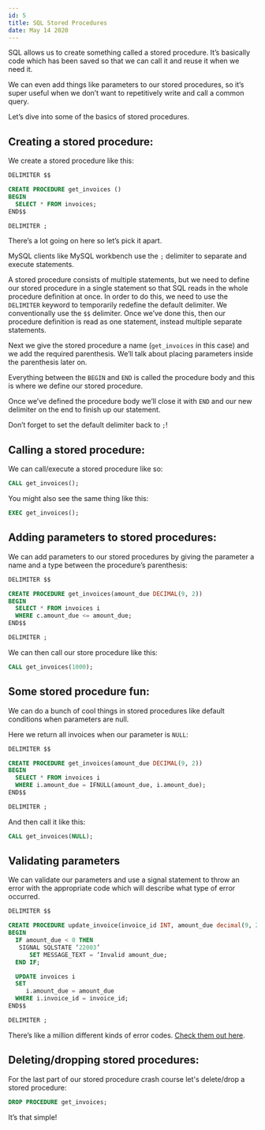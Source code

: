 ```yaml
---
id: 5
title: SQL Stored Procedures
date: May 14 2020
---
```


SQL allows us to create something called a stored procedure. It’s basically code which has been saved so that we can call it and reuse it when we need it.

We can even add things like parameters to our stored procedures, so it’s super useful when we don’t want to repetitively write and call a common query.

Let’s dive into some of the basics of stored procedures.

## Creating a stored procedure:

We create a stored procedure like this:

```sql
DELIMITER $$

CREATE PROCEDURE get_invoices ()
BEGIN
  SELECT * FROM invoices;
END$$

DELIMITER ;
```

There’s a lot going on here so let’s pick it apart.

MySQL clients like MySQL workbench use the `;` delimiter to separate and execute statements.

A stored procedure consists of multiple statements, but we need to define our stored procedure in a single statement so that SQL reads in the whole procedure definition at once. In order to do this, we need to use the `DELIMITER` keyword to temporarily redefine the default delimiter. We conventionally use the `$$` delimiter.
Once we’ve done this, then our procedure definition is read as one statement, instead multiple separate statements.

Next we give the stored procedure a name (`get_invoices` in this case) and we add the required parenthesis. We’ll talk about placing parameters inside the parenthesis later on.

Everything between the `BEGIN` and `END` is called the procedure body and this is where we define our stored procedure.

Once we’ve defined the procedure body we’ll close it with `END` and our new delimiter on the end to finish up our statement.

Don’t forget to set the default delimiter back to `;`!

## Calling a stored procedure:

We can call/execute a stored procedure like so:

```sql
CALL get_invoices();
```

You might also see the same thing like this:

```sql
EXEC get_invoices();
```

## Adding parameters to stored procedures:

We can add parameters to our stored procedures by giving the parameter a name and a type between the procedure’s parenthesis:

```sql
DELIMITER $$

CREATE PROCEDURE get_invoices(amount_due DECIMAL(9, 2))
BEGIN
  SELECT * FROM invoices i
  WHERE c.amount_due <= amount_due;
END$$

DELIMITER ;
```

We can then call our store procedure like this:

```sql
CALL get_invoices(1000);
```

## Some stored procedure fun:

We can do a bunch of cool things in stored procedures like default conditions when parameters are null.

Here we return all invoices when our parameter is `NULL`:

```sql
DELIMITER $$

CREATE PROCEDURE get_invoices(amount_due DECIMAL(9, 2))
BEGIN
  SELECT * FROM invoices i
  WHERE i.amount_due = IFNULL(amount_due, i.amount_due);
END$$

DELIMITER ;
```

And then call it like this:

```sql
CALL get_invoices(NULL);
```

## Validating parameters

We can validate our parameters and use a signal statement to throw an error with the appropriate code which will describe what type of error occurred.

```sql
DELIMITER $$

CREATE PROCEDURE update_invoice(invoice_id INT, amount_due decimal(9, 2))
BEGIN
  IF amount_due < 0 THEN
   SIGNAL SQLSTATE ‘22003’
      SET MESSAGE_TEXT = ‘Invalid amount_due;
  END IF;

  UPDATE invoices i
  SET
     i.amount_due = amount_due
  WHERE i.invoice_id = invoice_id;
END$$

DELIMITER ;
```

There’s like a million different kinds of error codes. [Check them out here](https://www.ibm.com/support/knowledgecenter/en/SSEPEK_11.0.0/codes/src/tpc/db2z_sqlstatevalues.html).

## Deleting/dropping stored procedures:

For the last part of our stored procedure crash course let's delete/drop a stored procedure:

```sql
DROP PROCEDURE get_invoices;
```

It’s that simple!
